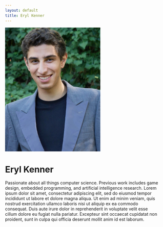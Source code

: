 ```yaml
---
layout: default
title: Eryl Kenner
---
```


<p>
<img src="/assets/images/Eryl_Kenner.jpg" width="312" height="404" id="pic_eryl_kenner">

<h1>Eryl Kenner</h1>
<p>
Passionate about all things computer science. Previous work includes game design, embedded programming, and artificial intelligence research. Lorem ipsum dolor sit amet, consectetur adipiscing elit, sed do eiusmod tempor incididunt ut labore et dolore magna aliqua. Ut enim ad minim veniam, quis nostrud exercitation ullamco laboris nisi ut aliquip ex ea commodo consequat. Duis aute irure dolor in reprehenderit in voluptate velit esse cillum dolore eu fugiat nulla pariatur. Excepteur sint occaecat cupidatat non proident, sunt in culpa qui officia deserunt mollit anim id est laborum.
</p>
</p>
